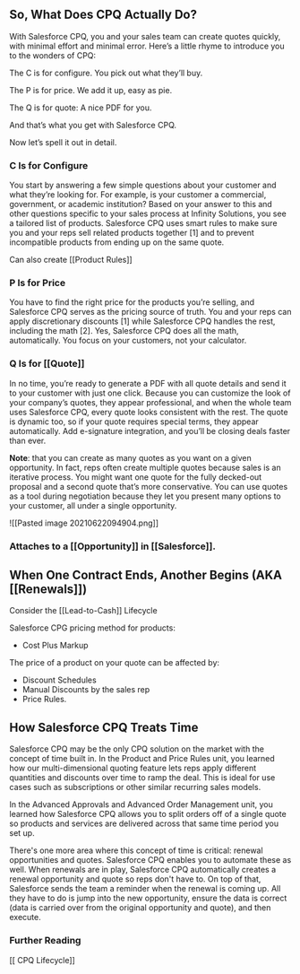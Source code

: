 

## So, What Does CPQ Actually Do?

With Salesforce CPQ, you and your sales team can create quotes quickly, with minimal effort and minimal error. Here’s a little rhyme to introduce you to the wonders of CPQ:

The C is for configure. You pick out what they’ll buy.

The P is for price. We add it up, easy as pie.

The Q is for quote: A nice PDF for you.

And that’s what you get with Salesforce CPQ.

Now let’s spell it out in detail.

### C Is for Configure

You start by answering a few simple questions about your customer and what they’re looking for. For example, is your customer a commercial, government, or academic institution? Based on your answer to this and other questions specific to your sales process at Infinity Solutions, you see a tailored list of products. Salesforce CPQ uses smart rules to make sure you and your reps sell related products together \[1\] and to prevent incompatible products from ending up on the same quote.

Can also create [[Product Rules]]

### P Is for Price

You have to find the right price for the products you’re selling, and Salesforce CPQ serves as the pricing source of truth. You and your reps can apply discretionary discounts \[1\] while Salesforce CPQ handles the rest, including the math \[2\]. Yes, Salesforce CPQ does all the math, automatically. You focus on your customers, not your calculator.

### Q Is for [[Quote]]

In no time, you’re ready to generate a PDF with all quote details and send it to your customer with just one click. Because you can customize the look of your company’s quotes, they appear professional, and when the whole team uses Salesforce CPQ, every quote looks consistent with the rest. The quote is dynamic too, so if your quote requires special terms, they appear automatically. Add e-signature integration, and you’ll be closing deals faster than ever.


**Note**: that you can create as many quotes as you want on a given opportunity. In fact, reps often create multiple quotes because sales is an iterative process. You might want one quote for the fully decked-out proposal and a second quote that’s more conservative. You can use quotes as a tool during negotiation because they let you present many options to your customer, all under a single opportunity.

![[Pasted image 20210622094904.png]]


### Attaches to a [[Opportunity]] in [[Salesforce]].

## When One Contract Ends, Another Begins (AKA [[Renewals]])


Consider the [[Lead-to-Cash]] Lifecycle

Salesforce CPG pricing method  for products:
- Cost Plus Markup


The price of a product on your quote can be affected by:
- Discount Schedules
- Manual Discounts by the sales rep
- Price Rules.

## How Salesforce CPQ Treats Time
Salesforce CPQ may be the only CPQ solution on the market with the concept of time built in. In the Product and Price Rules unit, you learned how our multi-dimensional quoting feature lets reps apply different quantities and discounts over time to ramp the deal. This is ideal for use cases such as subscriptions or other similar recurring sales models.

In the Advanced Approvals and Advanced Order Management unit, you learned how Salesforce CPQ allows you to split orders off of a single quote so products and services are delivered across that same time period you set up.

There's one more area where this concept of time is critical: renewal opportunities and quotes. Salesforce CPQ enables you to automate these as well. When renewals are in play, Salesforce CPQ automatically creates a renewal opportunity and quote so reps don't have to. On top of that, Salesforce sends the team a reminder when the renewal is coming up. All they have to do is jump into the new opportunity, ensure the data is correct (data is carried over from the original opportunity and quote), and then execute.

### Further Reading
[[ CPQ Lifecycle]]

